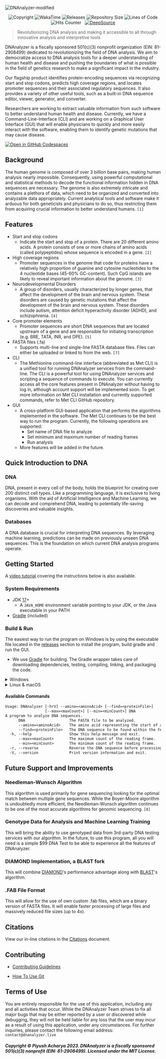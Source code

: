 ![DNAnalyzer-modified](https://user-images.githubusercontent.com/96280466/221687615-698969a1-8d39-4278-aa92-8f713625f165.png)


<p align=center><img src="https://img.shields.io/badge/copyright-2023-blue" alt="Copyright"> <img src="https://wakatime.com/badge/github/VerisimilitudeX/DNAnalyzer.svg" alt="WakaTime"> <img src="https://img.shields.io/github/v/release/VERISIMILITUDEX/DNAnalyzer" alt="Releases"> <img src="https://img.shields.io/github/repo-size/VerisimilitudeX/DNAnalyzer" alt="Repository Size"> <img src="https://img.shields.io/tokei/lines/github/verisimilitudeX/DNAnalyzer" alt="Lines of Code"> <img src="https://hits.dwyl.com/verisimilitudeX/DNAnalyzer.svg?style=flat" alt="Hits Counter">  <img src="https://github.com/VerisimilitudeX/DNAnalyzer/actions/workflows/gradle.yml/badge.svg" alt=""> 
<a href="https://discord.gg/X3YCvGf2Ug"><img src="https://img.shields.io/discord/1033196198816915516" alt=""></a>
<a href="https://deepsource.io/gh/VerisimilitudeX/DNAnalyzer/?ref=repository-badge}"><img src="https://deepsource.io/gh/VerisimilitudeX/DNAnalyzer.svg/?label=active+issues&amp;show_trend=true&amp;token=9NBX3zsf0IZ3Nii3AApiX1Wa" alt="DeepSource" title="DeepSource"></a></p>

>Revolutionizing DNA analysis and making it accessible to all through innovative analysis and interpretive tools

DNAnalyzer is a fiscally sponsored 501(c)(3) nonprofit organization (EIN: 81-2908499) dedicated to revolutionizing the field of DNA analysis. We aim to democratize access to DNA analysis tools for a deeper understanding of human health and disease and pushing the boundaries of what is possible in the field of genetics research to make a significant impact in the industry.

Our flagship product identifies protein-encoding sequences via recognizing start and stop codons, predicts high coverage regions, and locates promoter sequences and their associated regulatory sequences. It also provides a variety of other useful tools, such as a built-in DNA sequence editor, viewer, generator, and converter.

Researchers are working to extract valuable information from such software to better understand human health and disease. Currently, we have a Command-Line-Interface (CLI) and are working on a Graphical User Interface (GUI) that will enable physicians to quickly and more easily interact with the software, enabling them to identify genetic mutations that may cause disease.

[![Open in GitHub Codespaces](https://github.com/codespaces/badge.svg)](https://github.com/codespaces/new?hide_repo_select=true&ref=main&repo=519909104&machine=basicLinux32gb&location=WestUs)

## Background

The human genome is composed of over 3 billion base pairs, making human analysis nearly impossible. Consequently, using powerful computational and statistical methods to decode the functional information hidden in DNA sequences are necessary. The genome is also extremely intricate and contains a plethora of data, which need to be organized and converted into analyzable data appropriately. Current analytical tools and software make it arduous for both geneticists and physicians to do so, thus restricting them from acquiring crucial information to better understand humans. `[1]`

## Features

* Start and stop codons
  * Indicate the start and stop of a protein. There are 20 different amino acids. A protein consists of one or more chains of amino acids (called polypeptides) whose sequence is encoded in a gene. `[2]`
* High coverage regions
  * Promoter sequences in the genome that code for proteins have a relatively high proportion of guanine and cytosine nucleotides to the 4 nucleotide bases (45-60% GC-content). Such CpG islands are likely to reveal important information about the genome. `[3]`
* Neurodevelopmental Disorders
  * A group of disorders, usually characterized by longer genes, that affect the development of the brain and nervous
                        system. These disorders are caused by genetic mutations that affect the development of the
                        brain and nervous system. These disorders include autism, attention deficit hyperactivity
                        disorder (ADHD), and schizophrenia. `[4]`
* Core promoter elements
  * Promoter sequences are short DNA sequences that are located upstream of a gene and are responsible for initiating transcription (e.g. BRE, TATA, INR, and DPE). `[5]`
* FASTA files (.fa)
  * Supports multi-line and single-line FASTA database files. Files can either be uploaded or linked to from the web. `[7]`
* CLI
  * The Methionine command-line interface (abbreviated as Met CLI) is a unified tool for running DNAnalyzer services from the command-line. The CLI is a powerful tool for using DNAnalyzer services and scripting a sequence of commands to execute. You can currently access all the core features present in DNAnalyzer without having to log in, although account support will be implemented soon. To get more information on Met CLI installation and currently supported commands, refer to Met CLI GitHub repository.
* GUI
  * A cross-platform GUI-based application that performs the algorithms implemented in the software. The Met CLI continues to be the best way to run the program. Currently, the following operations are supported:
    * Set name of DNA file to analyze
    * Set minimum and maximum number of reading frames
    * Run analysis
  * More features will be added in the future.

## Quick Introduction to DNA

### DNA

DNA, present in every cell of the body, holds the blueprint for creating over 200 distinct cell types. Like a programming language, it is exclusive to living organisms. With the aid of Artificial Intelligence and Machine Learning, we can decode and comprehend DNA, leading to potentially life-saving discoveries and valuable insights.

### Databases

A DNA database is crucial for interpreting DNA sequences. By leveraging machine learning, predictions can be made on previously unseen DNA sequences. This is the foundation on which current DNA analysis programs operate.

## Getting Started

A [video tutorial](https://youtu.be/dOwkInn6eDw) covering the instructions below is also available.

### System Requirements

* JDK [17](https://www.oracle.com/java/technologies/downloads/#jdk17-windows)+
   * A `JAVA_HOME` environment variable pointing to your JDK, or the Java executable in your PATH
* [Gradle](https://gradle.org/install/) (included)

### Build & Run

The easiest way to run the program on Windows is by using the executable file located in the [releases](https://github.com/VerisimilitudeX/DNAnalyzer/releases/latest) section to install the program, build gradle and run the GUI.

* We use [Gradle](https://gradle.org) for building. The Gradle wrapper takes care of downloading dependencies, testing, compiling, linking, and packaging the code.
<details>

<summary>Windows</summary>

The easiest way to run the program on Windows is by using the executable file located in the [releases](https://github.com/VerisimilitudeX/DNAnalyzer/releases/latest) section to install the program, build gradle and run the GUI.

```pwsh
.\gradlew build
```

### Usage

```pwsh
<executable> <arguments>
```

#### Executable

```pwsh
java -jar build/libs/DNAnalyzer.jar
```

#### Arguments

DNAnalyzer uses CLI arguments instead of `stdin`. For example, you can do:

```pwsh
assets/dna/random/dnalong.fa --amino=arg --min=16450 --max=520218 -r
```

### Example

```pwsh
java -jar build/libs/DNAnalyzer.jar assets/dna/random/dnalong.fa --amino=ser --min=16450 --max=520218 -r
```

#### Gradle Run

If you prefer, you can also run it directly from Gradle:

```pwsh
.\gradlew run --args="assets/dna/random/dnalong.fa --amino=ser --min=10 --max=100"
```

#### GUI

DNAnalyzer also comes with a (very basic) GUI; to start DNAnalyzer with the GUI, run:

```pwsh
.\gradlew run --args="--gui assets/dna/random/dnalong.fa"
```

Then:

* Enter the file name of the DNA file in the text field
* Set min and max
* Click analyze

* Note: Ensure you have Java [17](https://www.oracle.com/java/technologies/downloads/#java17) or higher installed and a `JAVA_HOME` path variable set for the program to function correctly!


The results of your analysis will be shown in the right pane.

</details>

<details>
      <summary>Linux & macOS</summary>


### DNAnalyzer & Java Download

To run DNAnaylzer on Linux, you'll need to download the DNAnalyzer source code and download and install Java 17.

First, download the zip or tar.gz file from [DNAnalyzer releases](https://github.com/VerisimilitudeX/DNAnalyzer/releases/latest) and unzip it using the native utility. 

Then, download [Java 17](https://www.oracle.com/ca-en/java/technologies/downloads/#java17), find the download at https://www.oracle.com/ca-en/java/technologies/downloads/#java17, ensure you choose the Linux option and get the one for your correct processor architecture.

### Java installation

```bash
wget https://download.oracle.com/java/17/latest/jdk-17_linux-x64_bin.tar.gz
```
Next, unzip it.

```bash
tar -xvzf jdk-17_linux-x64_bin.tar.gz
```
Then map the `JAVA_HOME` path. Fill it in with your JAVA directory where JAVA is unzipped.
```bash
export JAVA_HOME="{YOUR JAVA DIRECTORY HERE}/jdk-17.0.7" && export PATH=$JAVA_HOME/bin:$PATH
```
<details>
<summary>Example of a full path command.</summary>

```bash
export JAVA_HOME="/workspaces/DNAnalyzer/jdk-17.0.7"
```

</details>

```bash
./gradlew build
```
If you see `Task :compileJava FAILED`, the program cannot find your Java installation. You may need to export your JAVA_HOME path again.

### Usage

```bash
<executable> <arguments>
```

#### Executable

```pwsh
java -jar build/libs/DNAnalyzer.jar
```

#### Arguments

DNAnalyzer uses CLI arguments instead of `stdin`. For example, you can do:

```bash
assets/dna/random/dnalong.fa --amino=arg --min=16450 --max=520218 -r
```

### Example

```pwsh
java -jar build/libs/DNAnalyzer.jar assets/dna/random/dnalong.fa --amino=ser --min=16450 --max=520218 -r
```

#### Gradle Run

If you prefer, you can also run it directly from Gradle:

```pwsh
./gradlew run --args="assets/dna/random/dnalong.fa --amino=ser --min=10 --max=100"
```

#### GUI

DNAnalyzer also comes with a (very basic) GUI; to start DNAnalyzer with the GUI, run:

```pwsh
./gradlew run --args="--gui assets/dna/random/dnalong.fa"
```

Then:

* Enter the file name of the DNA file in the text field
* Set min and max
* Click analyze


The results of your analysis will be shown in the right pane.
</details>



#### Available Commands

```txt
Usage: DNAnalyzer [-hrV] --amino=<aminoAcid> [--find=<proteinFile>]
                  [--max=<maxCount>] [--min=<minCount>] DNA
A program to analyze DNA sequences.
      DNA                    The FASTA file to be analyzed.
      --amino=<aminoAcid>    The amino acid representing the start of a gene.
      --find=<proteinFile>   The DNA sequence to be found within the FASTA file.
  -h, --help                 Show this help message and exit.
      --max=<maxCount>       The maximum count of the reading frame.
      --min=<minCount>       The minimum count of the reading frame.
  -r, --reverse              Reverse the DNA sequence before processing.
  -V, --version              Print version information and exit.
```

## Future Support and Improvements

### Needleman-Wunsch Algorithm

This algorithm is used primarily for gene sequencing looking for the optimal match between multiple gene sequences. While the Boyer-Moore algorithm is undoubtedly more efficient, the Needleman-Wunsch algorithm continues to be one of the most accurate algorithms for genomic sequencing. `[8]`

### Genotype Data for Analysis and Machine Learning Training

This will bring the ability to use genotyped data from 3rd-party DNA testing services with our algorithm. In the future, to use this program, all you will need is a simple $99 DNA Test to be able to experience all the features of DNAnalyzer.

### DIAMOND Implementation, a BLAST fork

This will combine [DIAMOND](https://github.com/bbuchfink/diamond)'s performance advantage along with [BLAST](https://blast.ncbi.nlm.nih.gov/Blast.cgi")'s algorithm.

### .FAB File Format

This will allow for the use of own custom .fab files, which are a binary version of FASTA files. It will enable faster processing of large files and massively reduced file sizes (up to 4x).

## Citations

View our in-line citations in the [Citations](docs/citations.md) document.

## Contributing

* [Contributing Guidelines](https://github.com/VerisimilitudeX/DNAnalyzer/blob/main/docs/Contribution%20Guideline/Contribution_Guideline.md)

* [How To Use Git](https://github.com/VerisimilitudeX/DNAnalyzer/blob/main/docs/contributing/CONTRIBUTING.md)

## Terms of Use

You are entirely responsible for the use of this application, including any and all activities that occur. While the DNAnalyzer Team strives to fix all major bugs that may be either reported by a user or discovered while debugging, they will not be held liable for any loss that the user may incur as a result of using this application, under any circumstances. For further inquiries, please contact the following email address: `contact@dnanalyzer.live`

##### Copyright © Piyush Acharya 2023. DNAnalyzer is a fiscally sponsored 501(c)(3) nonprofit (EIN: 81-2908499). Licensed under the MIT License.
